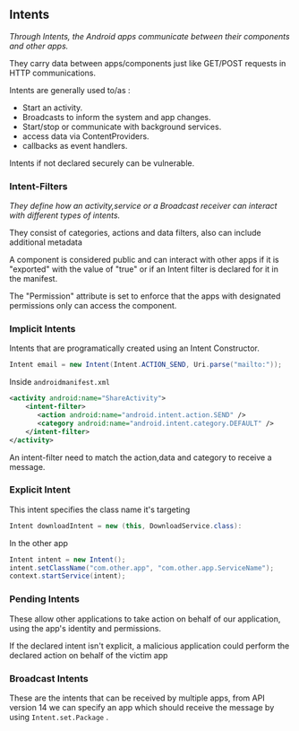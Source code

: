 


## Intents


*Through Intents, the Android apps communicate between their components and other apps.*

They carry data between apps/components just like GET/POST requests in HTTP communications.

Intents are generally used to/as :

* Start an activity.
* Broadcasts to inform the system and app changes.
* Start/stop or communicate with background services.
* access data via ContentProviders.
* callbacks as event handlers.

Intents if not declared securely can be vulnerable.

### Intent-Filters

*They define how an activity,service or a Broadcast receiver can interact with different types of intents.*

They consist of categories, actions and data filters, also can include additional metadata

A component is considered public and can interact with other apps if it is "exported" with the value of "true" or if an Intent filter is declared for it in the manifest.

The "Permission" attribute is set to enforce that the apps with designated permissions only can  access the component.



### Implicit Intents

Intents that are programatically created using an Intent Constructor.

```java
Intent email = new Intent(Intent.ACTION_SEND, Uri.parse("mailto:"));
```

Inside `androidmanifest.xml` 


```xml
<activity android:name="ShareActivity">
    <intent-filter>
       <action android:name="android.intent.action.SEND" />
       <category android:name="android.intent.category.DEFAULT" />
    </intent-filter>
</activity>
```

An intent-filter need to match the action,data and category to receive a message.


### Explicit Intent

This intent specifies the class name it's targeting

``` java
Intent downloadIntent = new (this, DownloadService.class):
```


In the other app

``` java
Intent intent = new Intent();
intent.setClassName("com.other.app", "com.other.app.ServiceName");
context.startService(intent);
```

### Pending Intents

These allow other applications to take action on behalf of our application, using the app's identity and permissions.

If the declared intent isn't explicit, a malicious application could perform the declared action on  behalf of the victim app

### Broadcast Intents

These are the intents that can be received by multiple apps, from API version 14 we can specify an app which should receive the message by using `Intent.set.Package` .